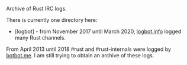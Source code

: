 Archive of Rust IRC logs.

There is currently one directory here:

- [logbot] - from November 2017 until March 2020, [logbot.info] logged many Rust channels.

[logbot.info]: https://logbot.info

From April 2013 until 2018 #rust and #rust-internals were logged by [botbot.me].
I am still trying to obtain an archive of these logs.

[botbot.me]: https://botbot.me
